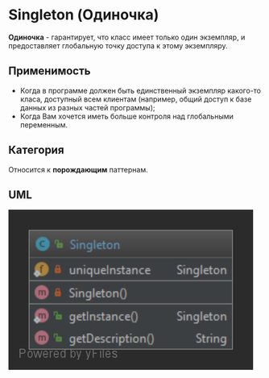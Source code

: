 # Singleton (Одиночка)

**Одиночка** - гарантирует, что класс имеет только один экземпляр, и предоставляет глобальную точку доступа к этому 
экземпляру.

## Применимость

* Когда в программе должен быть единственный экземпляр какого-то класа, доступный всем клиентам (например, общий доступ
к базе данных из разных частей программы);
* Когда Вам хочется иметь больше контроля над глобальными переменным.

## Категория

Относится к **порождающим** паттернам.

## UML

<img src="/src/main/resources/uml/singleton/Singleton.svg">